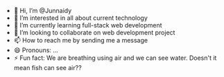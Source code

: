 - 👋 Hi, I’m @Junnaidy
- 👀 I’m interested in all about current technology
- 🌱 I’m currently learning full-stack web development
- 💞️ I’m looking to collaborate on web development project
- 📫 How to reach me by sending me a message
- 😄 Pronouns: ...
- ⚡ Fun fact: We are breathing using air and we can see water. Doesn't it mean fish can see air?? 

<!---
Junnaidy/Junnaidy is a ✨ special ✨ repository because its `README.md` (this file) appears on your GitHub profile.
You can click the Preview link to take a look at your changes.
--->
